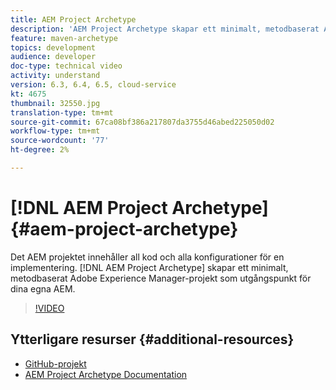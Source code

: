 ```yaml
---
title: AEM Project Archetype
description: 'AEM Project Archetype skapar ett minimalt, metodbaserat Adobe Experience Manager-projekt som utgångspunkt för dina egna AEM. '
feature: maven-archetype
topics: development
audience: developer
doc-type: technical video
activity: understand
version: 6.3, 6.4, 6.5, cloud-service
kt: 4675
thumbnail: 32550.jpg
translation-type: tm+mt
source-git-commit: 67ca08bf386a217807da3755d46abed225050d02
workflow-type: tm+mt
source-wordcount: '77'
ht-degree: 2%

---
```



# [!DNL AEM Project Archetype] {#aem-project-archetype}

Det AEM projektet innehåller all kod och alla konfigurationer för en implementering. [!DNL AEM Project Archetype] skapar ett minimalt, metodbaserat Adobe Experience Manager-projekt som utgångspunkt för dina egna AEM.

>[!VIDEO](https://video.tv.adobe.com/v/32550/?quality=12&learn=on)

## Ytterligare resurser {#additional-resources}

* [GitHub-projekt](https://github.com/adobe/aem-project-archetype)
* [AEM Project Archetype Documentation](https://docs.adobe.com/content/help/en/experience-manager-core-components/using/developing/archetype/overview.html)
